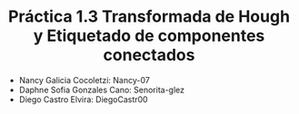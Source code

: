 <h1 align="center"> Práctica 1.3 Transformada de Hough y Etiquetado de componentes conectados </h1>
<div>
  <ul>
    <li>Nancy Galicia Cocoletzi: Nancy-07</li>
    <li>Daphne Sofia Gonzales Cano: Senorita-glez</li>
    <li>Diego Castro Elvira: DiegoCastr00</li>
  </ul>
</div>

